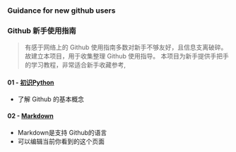 ### Guidance for new github users
### Github 新手使用指南
> 有感于网络上的 Github 使用指南多数对新手不够友好，且信息支离破碎。故建立本项目，用于收集整理 Github 使用指导。
> 本项目为新手提供手把手的学习教程，非常适合新手收藏参考,

#### 01 - [初识Python](https://github.com/yoyoleo/guide_for_new_github_users/tree/yoyoleo-patch-1)
- 了解 Github 的基本概念

#### 02 - [Markdown](https://github.com/yoyoleo/guide_for_new_github_users/tree/yoyoleo-patch-2)
- Markdown是支持 Github的语言
- 可以编辑当前你看到的这个页面
